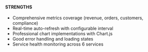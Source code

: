 #### STRENGTHS

- Comprehensive metrics coverage (revenue, orders, customers, compliance)
- Real-time auto-refresh with configurable interval
- Professional chart implementations with Chart.js
- Good error handling and loading states
- Service health monitoring across 6 services
